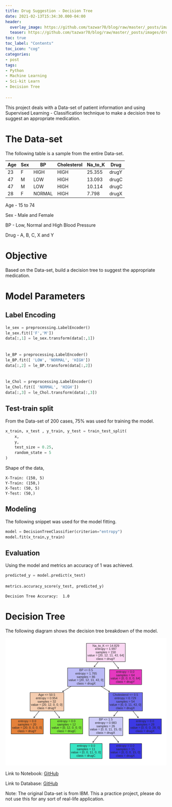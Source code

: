 ```yaml
---
title: Drug Suggestion - Decision Tree
date: 2021-02-13T15:34:30.000-04:00
header:
  overlay_image: https://github.com/tazwar70/blog/raw/master/_posts/images/drug%20suggestion%20decision%20tree.png
  teaser: https://github.com/tazwar70/blog/raw/master/_posts/images/drug%20suggestion%20decision%20tree.png
toc: true
toc_label: "Contents"
toc_icon: "cog"
categories:
- post
tags:
- Python
- Machine Learning
- Sci-kit Learn
- Decision Tree

---
```


This project deals with a Data-set of patient information and using Supervised Learning - Classification technique to make a decision tree to suggest an appropriate medication.

# The Data-set

The following table is a sample from the entire Data-set.

| Age | Sex | BP     | Cholesterol | Na_to_K | Drug  |
|-----|-----|--------|-------------|---------|-------|
| 23  | F   | HIGH   | HIGH        | 25.355  | drugY |
| 47  | M   | LOW    | HIGH        | 13.093  | drugC |
| 47  | M   | LOW    | HIGH        | 10.114  | drugC |
| 28  | F   | NORMAL | HIGH        | 7.798   | drugX |

Age - 15 to 74

Sex - Male and Female

BP - Low, Normal and High Blood Pressure

Drug - A, B, C, X and Y

# Objective

Based on the Data-set, build a decision tree to suggest the appropriate medication.

# Model Parameters

## Label Encoding

```python
le_sex = preprocessing.LabelEncoder()
le_sex.fit(['F','M'])
data[:,1] = le_sex.transform(data[:,1]) 


le_BP = preprocessing.LabelEncoder()
le_BP.fit([ 'LOW', 'NORMAL', 'HIGH'])
data[:,2] = le_BP.transform(data[:,2])


le_Chol = preprocessing.LabelEncoder()
le_Chol.fit([ 'NORMAL', 'HIGH'])
data[:,3] = le_Chol.transform(data[:,3])
```

## Test-train split

From the Data-set of 200 cases, 75% was used for training the model.

```python
x_train, x_test , y_train, y_test = train_test_split(
    x,
    y,
    test_size = 0.25,
    random_state = 5
)
```

Shape of the data,

    X-Train: (150, 5)
    Y-Train: (150,)
    X-Test: (50, 5)
    Y-Test: (50,)

## Modeling

The following snippet was used for the model fitting.

```python
model = DecisionTreeClassifier(criterion="entropy")
model.fit(x_train,y_train)
```

## Evaluation

Using the model and metrics an accuracy of 1 was achieved.

```python
predicted_y = model.predict(x_test)

metrics.accuracy_score(y_test, predicted_y)
```

    Decision Tree Accuracy:  1.0


# Decision Tree

The following diagram shows the decision tree breakdown of the model.

![Decision Tree](https://github.com/tazwar70/blog/raw/master/_posts/images/drug%20suggestion%20decision%20tree.png)

Link to Notebook: [GitHub](https://github.com/tazwar70/Drug-Suggestion)

Link to Database: [GitHub](https://github.com/tazwar70/Databases/blob/main/drug_stats.csv)

Note: The original Data-set is from IBM. This a practice project, please do not use this for any sort of real-life application.